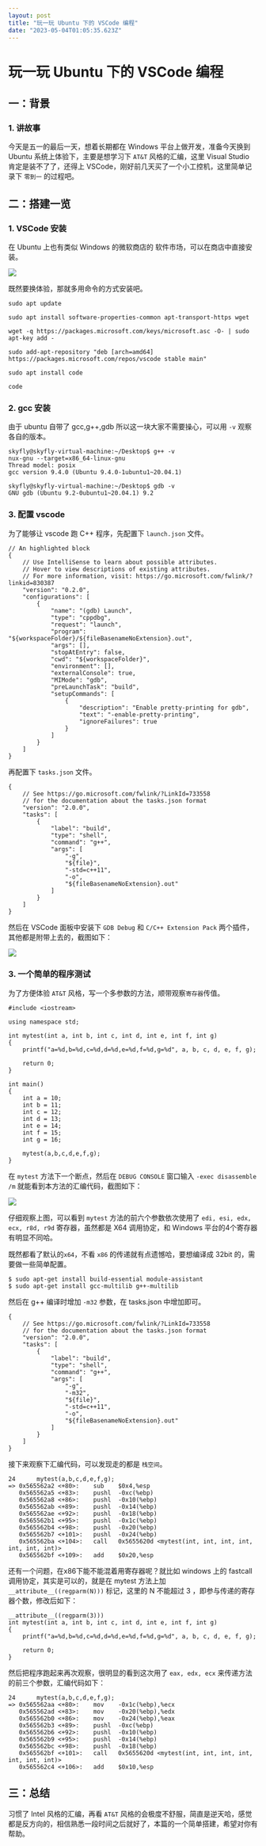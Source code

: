 ```yaml
---
layout: post
title: "玩一玩 Ubuntu 下的 VSCode 编程"
date: "2023-05-04T01:05:35.623Z"
---
```

玩一玩 Ubuntu 下的 VSCode 编程
=======================

一：背景
----

### 1\. 讲故事

今天是五一的最后一天，想着长期都在 Windows 平台上做开发，准备今天换到 Ubuntu 系统上体验下，主要是想学习下 `AT&T` 风格的汇编，这里 Visual Studio 肯定是装不了了，还得上 VSCode，刚好前几天买了一个小工控机，这里简单记录下 `零到一` 的过程吧。

二：搭建一览
------

### 1\. VSCode 安装

在 Ubuntu 上也有类似 Windows 的微软商店的 软件市场，可以在商店中直接安装。

![](https://img2023.cnblogs.com/blog/214741/202305/214741-20230503114209711-195983254.png)

既然要换体验，那就多用命令的方式安装吧。

    
    sudo apt update
    
    sudo apt install software-properties-common apt-transport-https wget
    
    wget -q https://packages.microsoft.com/keys/microsoft.asc -O- | sudo apt-key add -
    
    sudo add-apt-repository "deb [arch=amd64] https://packages.microsoft.com/repos/vscode stable main"
    
    sudo apt install code
    
    code
    
    

### 2\. gcc 安装

由于 ubuntu 自带了 gcc,g++,gdb 所以这一块大家不需要操心，可以用 `-v` 观察各自的版本。

    
    skyfly@skyfly-virtual-machine:~/Desktop$ g++ -v
    nux-gnu --target=x86_64-linux-gnu
    Thread model: posix
    gcc version 9.4.0 (Ubuntu 9.4.0-1ubuntu1~20.04.1) 
    
    skyfly@skyfly-virtual-machine:~/Desktop$ gdb -v
    GNU gdb (Ubuntu 9.2-0ubuntu1~20.04.1) 9.2
    
    

### 3\. 配置 vscode

为了能够让 vscode 跑 C++ 程序，先配置下 `launch.json` 文件。

    
    // An highlighted block
    {
        // Use IntelliSense to learn about possible attributes.
        // Hover to view descriptions of existing attributes.
        // For more information, visit: https://go.microsoft.com/fwlink/?linkid=830387
        "version": "0.2.0",
        "configurations": [
            {
                "name": "(gdb) Launch",
                "type": "cppdbg",
                "request": "launch",
                "program": "${workspaceFolder}/${fileBasenameNoExtension}.out",
                "args": [],
                "stopAtEntry": false,
                "cwd": "${workspaceFolder}",
                "environment": [],
                "externalConsole": true,
                "MIMode": "gdb",
                "preLaunchTask": "build",
                "setupCommands": [
                    {
                        "description": "Enable pretty-printing for gdb",
                        "text": "-enable-pretty-printing",
                        "ignoreFailures": true
                    }
                ]
            }
        ]
    }
    
    

再配置下 `tasks.json` 文件。

    
    {
        // See https://go.microsoft.com/fwlink/?LinkId=733558
        // for the documentation about the tasks.json format
        "version": "2.0.0",
        "tasks": [
            {
                "label": "build",
                "type": "shell",
                "command": "g++",
                "args": [
                    "-g",
                    "${file}",
                    "-std=c++11",
                    "-o",
                    "${fileBasenameNoExtension}.out"
                ]
            }
        ]
    }
    
    

然后在 VSCode 面板中安装下 `GDB Debug` 和 `C/C++ Extension Pack` 两个插件，其他都是附带上去的，截图如下：

![](https://img2023.cnblogs.com/blog/214741/202305/214741-20230503114209789-874035769.png)

### 3\. 一个简单的程序测试

为了方便体验 `AT&T` 风格，写一个多参数的方法，顺带观察`寄存器`传值。

    
    #include <iostream>
    
    using namespace std;
    
    int mytest(int a, int b, int c, int d, int e, int f, int g)
    {
        printf("a=%d,b=%d,c=%d,d=%d,e=%d,f=%d,g=%d", a, b, c, d, e, f, g);
    
        return 0;
    }
    
    int main()
    {
        int a = 10;
        int b = 11;
        int c = 12;
        int d = 13;
        int e = 14;
        int f = 15;
        int g = 16;
    
        mytest(a,b,c,d,e,f,g);
    }
    
    

在 `mytest` 方法下一个断点，然后在 `DEBUG CONSOLE` 窗口输入 `-exec disassemble /m` 就能看到本方法的汇编代码，截图如下：

![](https://img2023.cnblogs.com/blog/214741/202305/214741-20230503114209819-2047105919.png)

仔细观察上图，可以看到 `mytest` 方法的前六个参数依次使用了 `edi, esi, edx, ecx, r8d, r9d` 寄存器，虽然都是 X64 调用协定，和 Windows 平台的4个寄存器有明显不同哈。

既然都看了默认的`x64`，不看 `x86` 的传递就有点遗憾哈，要想编译成 32bit 的，需要做一些简单配置。

    
    $ sudo apt-get install build-essential module-assistant  
    $ sudo apt-get install gcc-multilib g++-multilib  
    
    

然后在 g++ 编译时增加 `-m32` 参数，在 tasks.json 中增加即可。

    
    {
        // See https://go.microsoft.com/fwlink/?LinkId=733558
        // for the documentation about the tasks.json format
        "version": "2.0.0",
        "tasks": [
            {
                "label": "build",
                "type": "shell",
                "command": "g++",
                "args": [
                    "-g",
                    "-m32",
                    "${file}",
                    "-std=c++11",
                    "-o",
                    "${fileBasenameNoExtension}.out"
                ]
            }
        ]
    }
    
    

接下来观察下汇编代码，可以发现走的都是 `栈空间`。

    
    24	    mytest(a,b,c,d,e,f,g);
    => 0x565562a2 <+80>:	sub    $0x4,%esp
       0x565562a5 <+83>:	pushl  -0xc(%ebp)
       0x565562a8 <+86>:	pushl  -0x10(%ebp)
       0x565562ab <+89>:	pushl  -0x14(%ebp)
       0x565562ae <+92>:	pushl  -0x18(%ebp)
       0x565562b1 <+95>:	pushl  -0x1c(%ebp)
       0x565562b4 <+98>:	pushl  -0x20(%ebp)
       0x565562b7 <+101>:	pushl  -0x24(%ebp)
       0x565562ba <+104>:	call   0x5655620d <mytest(int, int, int, int, int, int, int)>
       0x565562bf <+109>:	add    $0x20,%esp
    
    

还有一个问题，在x86下能不能混着用寄存器呢？就比如 windows 上的 fastcall 调用协定，其实是可以的，就是在 mytest 方法上加 `__attribute__((regparm(N)))` 标记，这里的 N 不能超过 3 ，即参与传递的寄存器个数，修改后如下：

    
    __attribute__((regparm(3)))
    int mytest(int a, int b, int c, int d, int e, int f, int g)
    {
        printf("a=%d,b=%d,c=%d,d=%d,e=%d,f=%d,g=%d", a, b, c, d, e, f, g);
    
        return 0;
    }
    
    

然后把程序跑起来再次观察，很明显的看到这次用了 `eax, edx, ecx` 来传递方法的前三个参数，汇编代码如下：

    
    24	    mytest(a,b,c,d,e,f,g);
    => 0x565562aa <+80>:	mov    -0x1c(%ebp),%ecx
       0x565562ad <+83>:	mov    -0x20(%ebp),%edx
       0x565562b0 <+86>:	mov    -0x24(%ebp),%eax
       0x565562b3 <+89>:	pushl  -0xc(%ebp)
       0x565562b6 <+92>:	pushl  -0x10(%ebp)
       0x565562b9 <+95>:	pushl  -0x14(%ebp)
       0x565562bc <+98>:	pushl  -0x18(%ebp)
       0x565562bf <+101>:	call   0x5655620d <mytest(int, int, int, int, int, int, int)>
       0x565562c4 <+106>:	add    $0x10,%esp
    
    

三：总结
----

习惯了 Intel 风格的汇编，再看 `AT&T` 风格的会极度不舒服，简直是逆天哈，感觉都是反方向的，相信熟悉一段时间之后就好了，本篇的一个简单搭建，希望对你有帮助。